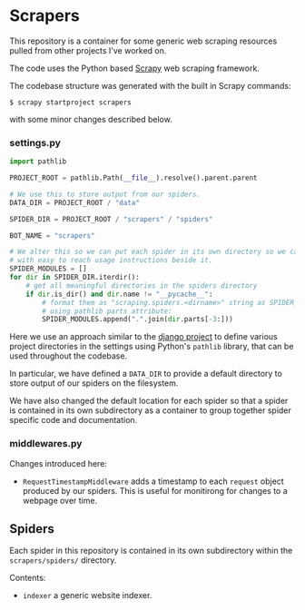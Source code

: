 # Scrapers

This repository is a container for some generic web scraping resources pulled from other projects I've worked on.

The code uses the Python based [Scrapy](https://docs.scrapy.org/en/latest/topics/settings.html) web scraping framework.

The codebase structure was generated with the built in Scrapy commands:

    $ scrapy startproject scrapers

with some minor changes described below.

### settings.py
```python
import pathlib

PROJECT_ROOT = pathlib.Path(__file__).resolve().parent.parent

# We use this to store output from our spiders.
DATA_DIR = PROJECT_ROOT / "data"

SPIDER_DIR = PROJECT_ROOT / "scrapers" / "spiders"

BOT_NAME = "scrapers"

# We alter this so we can put each spider in its own directory so we can store a README
# with easy to reach usage instructions beside it.
SPIDER_MODULES = []
for dir in SPIDER_DIR.iterdir():
    # get all meaningful directories in the spiders directory
    if dir.is_dir() and dir.name != "__pycache__":
        # format them as "scraping.spiders.<dirname>" string as SPIDER_MODULES spec requires
        # using pathlib parts attribute:
        SPIDER_MODULES.append(".".join(dir.parts[-3:]))
```
Here we use an approach similar to the [django project](https://www.djangoproject.com/) to define various project directories in the settings using Python's `pathlib` library, that can be used throughout the codebase.

In particular, we have defined a `DATA_DIR` to provide a default directory to store output of our spiders on the filesystem.

We have also changed the default location for each spider so that a spider is contained in its own subdirectory as a container to group together spider specific code and documentation.


### middlewares.py

Changes introduced here:

- `RequestTimestampMiddleware` adds a timestamp to each `request` object produced by our spiders. This is useful for monitirong for changes to a webpage over time.


## Spiders

Each spider in this repository is contained in its own subdirectory within the `scrapers/spiders/` directory.

Contents:

- `indexer` a generic website indexer.
